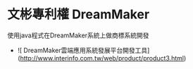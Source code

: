 # 文彬專利權 DreamMaker

使用java程式在DreamMaker系統上做商標系統開發



- ![	DreamMaker雲端應用系統發展平台開發工具] (http://www.interinfo.com.tw/web/product/product3.html)
